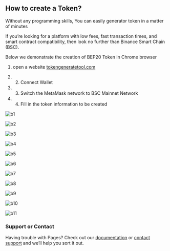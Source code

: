 ## How to create a Token?


Without any programming skills, You can easily generator token in a matter of minutes

If you’re looking for a platform with low fees, fast transaction times, and smart contract compatibility, then look no further than Binance Smart Chain (BSC).

Below we demonstrate the creation of BEP20 Token in Chrome browser

1. open a website  <a href="https://tokengeneratetool.com/">tokengeneratetool.com</a>

2. 2. Connect Wallet
3. 3. Switch the MetaMask network to BSC Mainnet Network
4. 4. Fill in the token information to be created


![b1](https://user-images.githubusercontent.com/95532370/144713439-1b835d6c-0a2e-4cc9-8b36-6ca429d166e6.JPG)


![b2](https://user-images.githubusercontent.com/95532370/144713444-bfff696a-decb-4a80-845d-14a0ce421682.JPG)



![b3](https://user-images.githubusercontent.com/95532370/144713449-6d3084f7-c3b4-4195-ae5d-d0a200241d7b.JPG)



![b4](https://user-images.githubusercontent.com/95532370/144713458-a30b564c-0435-4e58-ab9c-91ae854b4386.JPG)


![b5](https://user-images.githubusercontent.com/95532370/144713469-eb26dad9-655c-40c6-9857-360fed8b3751.JPG)





![b6](https://user-images.githubusercontent.com/95532370/144713472-0f0f3b23-2500-4943-95f7-5c333bbcf8c2.JPG)






![b7](https://user-images.githubusercontent.com/95532370/144713474-61797d2f-7ba2-471b-a347-ffad42b63e54.JPG)



![b8](https://user-images.githubusercontent.com/95532370/144713477-45dce851-ec5c-4cb8-ae08-dc19b46954f2.JPG)




![b9](https://user-images.githubusercontent.com/95532370/144713486-2bed8798-ca02-4c92-b590-5d13f0d0ba95.JPG)





![b10](https://user-images.githubusercontent.com/95532370/144713490-798e4947-5b19-48bc-a575-7eab6d9b7a76.JPG)






![b11](https://user-images.githubusercontent.com/95532370/144713495-f8b65d61-9876-4690-96fc-c4b842ff7abe.JPG)






### Support or Contact

Having trouble with Pages? Check out our [documentation](https://docs.github.com/categories/github-pages-basics/) or [contact support](https://support.github.com/contact) and we’ll help you sort it out.
